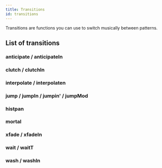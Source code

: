 ```yaml
---
title: Transitions
id: transitions
---
```


Transitions are functions you can use to switch musically between patterns.


## List of transitions
### anticipate / anticipateln
### clutch / clutchln
### interpolate / interpolaten
### jump / jumpIn / jumpin' / jumpMod
### histpan
### mortal
### xfade / xfadeIn
### wait / waitT
### wash / washIn


